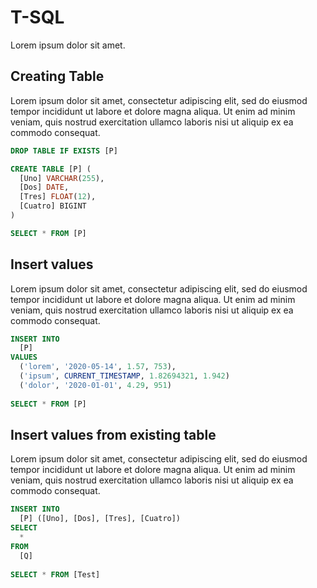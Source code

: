 # T-SQL
Lorem ipsum dolor sit amet.
## Creating Table
Lorem ipsum dolor sit amet, consectetur adipiscing elit, sed do eiusmod tempor incididunt ut labore et dolore magna aliqua. Ut enim ad minim veniam, quis nostrud exercitation ullamco laboris nisi ut aliquip ex ea commodo consequat.
```sql
DROP TABLE IF EXISTS [P]

CREATE TABLE [P] (
  [Uno] VARCHAR(255),
  [Dos] DATE,
  [Tres] FLOAT(12),
  [Cuatro] BIGINT
)

SELECT * FROM [P]
```
## Insert values
Lorem ipsum dolor sit amet, consectetur adipiscing elit, sed do eiusmod tempor incididunt ut labore et dolore magna aliqua. Ut enim ad minim veniam, quis nostrud exercitation ullamco laboris nisi ut aliquip ex ea commodo consequat.
```sql
INSERT INTO
  [P]
VALUES
  ('lorem', '2020-05-14', 1.57, 753),
  ('ipsum', CURRENT_TIMESTAMP, 1.82694321, 1.942)
  ('dolor', '2020-01-01', 4.29, 951)
 
SELECT * FROM [P]
```
## Insert values from existing table
Lorem ipsum dolor sit amet, consectetur adipiscing elit, sed do eiusmod tempor incididunt ut labore et dolore magna aliqua. Ut enim ad minim veniam, quis nostrud exercitation ullamco laboris nisi ut aliquip ex ea commodo consequat.
```sql
INSERT INTO
  [P] ([Uno], [Dos], [Tres], [Cuatro])
SELECT 
  *
FROM
  [Q]
 
SELECT * FROM [Test]
```
